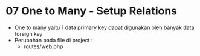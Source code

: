 # 07 One to Many - Setup Relations

- One to many yaitu 1 data primary key dapat digunakan oleh banyak data foreign key
- Perubahan pada file di project  :
    - routes/web.php